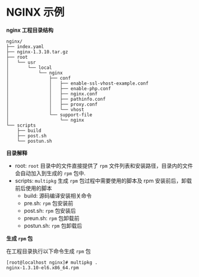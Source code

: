 # NGINX 示例

**nginx 工程目录结构**

```
nginx/
├── index.yaml
├── nginx-1.3.10.tar.gz
├── root
│   └── usr
│       └── local
│           └── nginx
│               ├── conf
│               │   ├── enable-ssl-vhost-example.conf
│               │   ├── enable-php.conf
│               │   ├── nginx.conf
│               │   ├── pathinfo.conf
│               │   ├── proxy.conf
│               │   └── vhost
│               └── support-file
│                   └── nginx
└── scripts
    ├── build
    ├── post.sh
    └── postun.sh
```

**目录解释**

- root: `root` 目录中的文件直接提供了 `rpm` 文件列表和安装路径，目录内的文件会自动加入到生成的 `rpm` 包中.
- scripts: `multipkg` 生成 `rpm` 包过程中需要使用的脚本及 rpm 安装前后，卸载前后使用的脚本
  - build: 源码编译安装相关命令
  - pre.sh: `rpm` 包安装前
  - post.sh: `rpm` 包安装后
  - preun.sh: `rpm` 包卸载前
  - postun.sh: `rpm` 包卸载后

**生成 `rpm` 包**

在工程目录执行以下命令生成 `rpm` 包

```
[root@localhost nginx]# multipkg .
nginx-1.3.10-el6.x86_64.rpm
```
